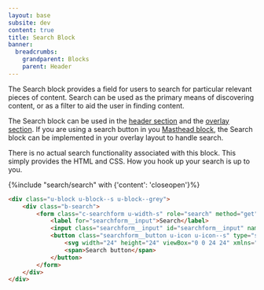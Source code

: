 ```yaml
---
layout: base
subsite: dev
content: true
title: Search Block
banner:
  breadcrumbs:
    grandparent: Blocks
    parent: Header
---
```

The Search block provides a field for users to search for particular relevant pieces of content. Search can be used as the primary means of discovering content, or as a filter to aid the user in finding content.

The Search block can be used in the [header section](#) and the [overlay section](#). If you are using a search button in you [Masthead block](#), the Search block can be implemented in your overlay layout to handle search.

There is no actual search functionality associated with this block. This simply provides the HTML and CSS. How you hook up your search is up to you.

{%include "search/search" with {'content': 'closeopen'}%}

```html
<div class="u-block u-block--s u-block--grey">
    <div class="b-search">
        <form class="c-searchform u-width-s" role="search" method="get" action="https://carleton.ca">
            <label for="searchform__input">Search</label>
            <input class="searchform__input" id="searchform__input" name="s" type="search" autocomplete="off" placeholder="Search">
            <button class="searchform__button u-icon u-icon--s" type="submit" title="Search">
                <svg width="24" height="24" viewBox="0 0 24 24" xmlns="http://www.w3.org/2000/svg"><path d="M23.52 21.28l-6.096-6.128A9.488 9.488 0 0 0 19.2 9.6c0-5.296-4.304-9.6-9.6-9.6C4.304 0 0 4.304 0 9.6c0 5.296 4.304 9.6 9.6 9.6 2.08 0 3.968-.656 5.552-1.776l6.128 6.096c.304.32.72.48 1.12.48.4 0 .832-.144 1.12-.48a1.594 1.594 0 0 0 0-2.256v.016zM9.6 17.12c-4.144 0-7.52-3.376-7.52-7.52S5.456 2.08 9.6 2.08s7.52 3.376 7.52 7.52-3.376 7.52-7.52 7.52z"></path></svg>
                <span>Search button</span>
            </button>
        </form>
    </div>
</div>
```



